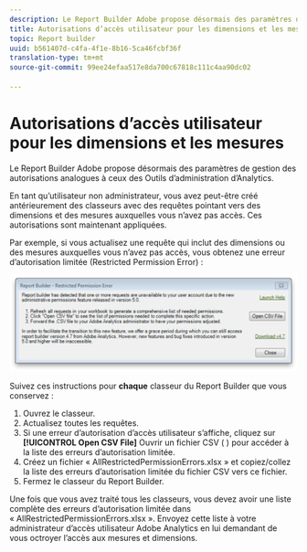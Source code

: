 ```yaml
---
description: Le Report Builder Adobe propose désormais des paramètres de gestion des autorisations analogues à ceux des Outils d’administration d’Analytics.
title: Autorisations d’accès utilisateur pour les dimensions et les mesures
topic: Report builder
uuid: b561407d-c4fa-4f1e-8b16-5ca46fcbf36f
translation-type: tm+mt
source-git-commit: 99ee24efaa517e8da700c67818c111c4aa90dc02

---
```



# Autorisations d’accès utilisateur pour les dimensions et les mesures

Le Report Builder Adobe propose désormais des paramètres de gestion des autorisations analogues à ceux des Outils d’administration d’Analytics.

En tant qu’utilisateur non administrateur, vous avez peut-être créé antérieurement des classeurs avec des requêtes pointant vers des dimensions et des mesures auxquelles vous n’avez pas accès. Ces autorisations sont maintenant appliquées.

Par exemple, si vous actualisez une requête qui inclut des dimensions ou des mesures auxquelles vous n’avez pas accès, vous obtenez une erreur d’autorisation limitée (Restricted Permission Error) :

![](assets/arb_restrc_perm.png)

Suivez ces instructions pour **chaque** classeur du Report Builder que vous conservez :

1. Ouvrez le classeur.
1. Actualisez toutes les requêtes.
1. Si une erreur d’autorisation d’accès utilisateur s’affiche, cliquez sur **[!UICONTROL Open CSV File]** Ouvrir un fichier CSV ( ) pour accéder à la liste des erreurs d’autorisation limitée.
1. Créez un fichier « AllRestrictedPermissionErrors.xlsx » et copiez/collez la liste des erreurs d’autorisation limitée du fichier CSV vers ce fichier.
1. Fermez le classeur du Report Builder.

Une fois que vous avez traité tous les classeurs, vous devez avoir une liste complète des erreurs d’autorisation limitée dans « AllRestrictedPermissionErrors.xlsx ». Envoyez cette liste à votre administrateur d’accès utilisateur Adobe Analytics en lui demandant de vous octroyer l’accès aux mesures et dimensions.
